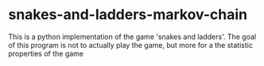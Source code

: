 # snakes-and-ladders-markov-chain
This is a python implementation of the game 'snakes and ladders'.  The goal of this program is not to actually play the game, but more for a the statistic properties of the game
